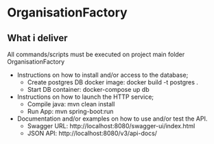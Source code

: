 # OrganisationFactory

## What i deliver
All commands/scripts must be executed on project main folder OrganisationFactory

- Instructions on how to install and/or access to the database;
    - Create postgres DB docker image: docker build -t postgres .
    - Start DB container: docker-compose up db
- Instructions on how to launch the HTTP service;
    - Compile java: mvn clean install
    - Run App: mvn spring-boot:run
- Documentation and/or examples on how to use and/or test the API.
    - Swagger URL: http://localhost:8080/swagger-ui/index.html
    - JSON API: http://localhost:8080/v3/api-docs/
  